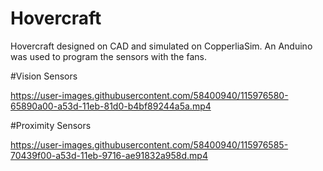 # Hovercraft
 Hovercraft designed on CAD and simulated on CopperliaSim. An Anduino was used to program the sensors with the fans. 
 
#Vision Sensors

https://user-images.githubusercontent.com/58400940/115976580-65890a00-a53d-11eb-81d0-b4bf89244a5a.mp4

#Proximity Sensors

https://user-images.githubusercontent.com/58400940/115976585-70439f00-a53d-11eb-9716-ae91832a958d.mp4
